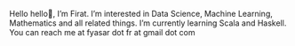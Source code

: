 Hello hello👋, 
I’m Firat. I’m interested in Data Science, Machine Learning, Mathematics and all related things. I’m currently learning Scala and Haskell.
You can reach me at fyasar dot fr at gmail dot com

<!---
yasarigno/yasarigno is a ✨ special ✨ repository because its `README.md` (this file) appears on your GitHub profile.
You can click the Preview link to take a look at your changes.
--->
